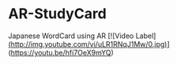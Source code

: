 # AR-StudyCard
Japanese WordCard using AR
[![Video Label][(http://img.youtube.com/vi/uLR1RNqJ1Mw/0.jpg)](https://youtu.be/uLR1RNqJ1Mw?t=0s)](https://youtu.be/hfi7OeX9mYQ)
